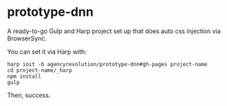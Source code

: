 # prototype-dnn

A ready-to-go Gulp and Harp project set up that does auto css injection via BrowserSync.

You can set it via Harp with:

```console
harp init -b agencyrevolution/prototype-dnn#gh-pages project-name
cd project-name/_harp
npm install
gulp
```

Then, success.
